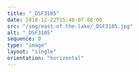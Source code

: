 ```yaml
---
title: "_DSF3105"
date: 2018-12-22T15:40:07-08:00
src: "/img/east-of-the-lake/_DSF3105.jpg"
alt: "_DSF3105"
sequence: 0
type: "image"
layout: "single"
orientation: "horizontal"
---
```

